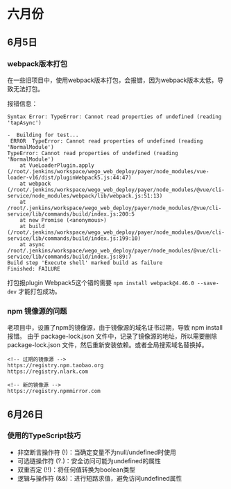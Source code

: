 # 六月份

## 6月5日

### webpack版本打包

在一些旧项目中，使用webpack版本打包，会报错，因为webpack版本太低，导致无法打包。

报错信息：

```text
Syntax Error: TypeError: Cannot read properties of undefined (reading 'tapAsync')

-  Building for test...
 ERROR  TypeError: Cannot read properties of undefined (reading 'NormalModule')
TypeError: Cannot read properties of undefined (reading 'NormalModule')
    at VueLoaderPlugin.apply (/root/.jenkins/workspace/wego_web_deploy/payer/node_modules/vue-loader-v16/dist/pluginWebpack5.js:44:47)
    at webpack (/root/.jenkins/workspace/wego_web_deploy/payer/node_modules/@vue/cli-service/node_modules/webpack/lib/webpack.js:51:13)
    at /root/.jenkins/workspace/wego_web_deploy/payer/node_modules/@vue/cli-service/lib/commands/build/index.js:200:5
    at new Promise (<anonymous>)
    at build (/root/.jenkins/workspace/wego_web_deploy/payer/node_modules/@vue/cli-service/lib/commands/build/index.js:199:10)
    at async /root/.jenkins/workspace/wego_web_deploy/payer/node_modules/@vue/cli-service/lib/commands/build/index.js:89:7
Build step 'Execute shell' marked build as failure
Finished: FAILURE
```

打包报plugin Webpack5这个错的需要 `npm install webpack@4.46.0 --save-dev` 才能打包成功。

### npm 镜像源的问题

老项目中，设置了npm的镜像源，由于镜像源的域名证书过期，导致 npm install 报错。
由于 package-lock.json 文件中，记录了镜像源的地址，所以需要删除 package-lock.json 文件，然后重新安装依赖。或者全局搜索域名替换掉。

```text
<!-- 过期的镜像源 -->
https://registry.npm.taobao.org
https://registry.nlark.com

<!-- 新的镜像源 -->
https://registry.npmmirror.com
```

## 6月26日

### 使用的TypeScript技巧

- 非空断言操作符 (!)：当确定变量不为null/undefined时使用
- 可选链操作符 (?.)：安全访问可能为undefined的属性
- 双重否定 (!!)：将任何值转换为boolean类型
- 逻辑与操作符 (&&)：进行短路求值，避免访问undefined属性